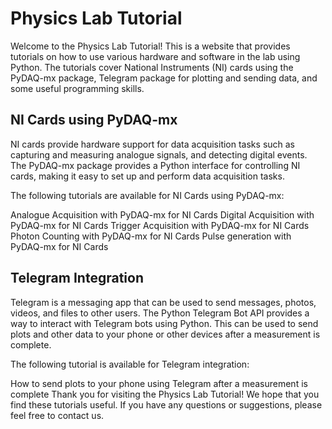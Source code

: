 # Physics Lab Tutorial
Welcome to the Physics Lab Tutorial! This is a website that provides tutorials on how to use various hardware and software in the lab using Python. The tutorials cover National Instruments (NI) cards using the PyDAQ-mx package, Telegram package for plotting and sending data, and some useful programming skills.

## NI Cards using PyDAQ-mx
NI cards provide hardware support for data acquisition tasks such as capturing and measuring analogue signals, and detecting digital events. The PyDAQ-mx package provides a Python interface for controlling NI cards, making it easy to set up and perform data acquisition tasks.

The following tutorials are available for NI Cards using PyDAQ-mx:

Analogue Acquisition with PyDAQ-mx for NI Cards
Digital Acquisition with PyDAQ-mx for NI Cards
Trigger Acquisition with PyDAQ-mx for NI Cards
Photon Counting with PyDAQ-mx for NI Cards
Pulse generation with PyDAQ-mx for NI Cards
## Telegram Integration
Telegram is a messaging app that can be used to send messages, photos, videos, and files to other users. The Python Telegram Bot API provides a way to interact with Telegram bots using Python. This can be used to send plots and other data to your phone or other devices after a measurement is complete.

The following tutorial is available for Telegram integration:

How to send plots to your phone using Telegram after a measurement is complete
Thank you for visiting the Physics Lab Tutorial! We hope that you find these tutorials useful. If you have any questions or suggestions, please feel free to contact us.
